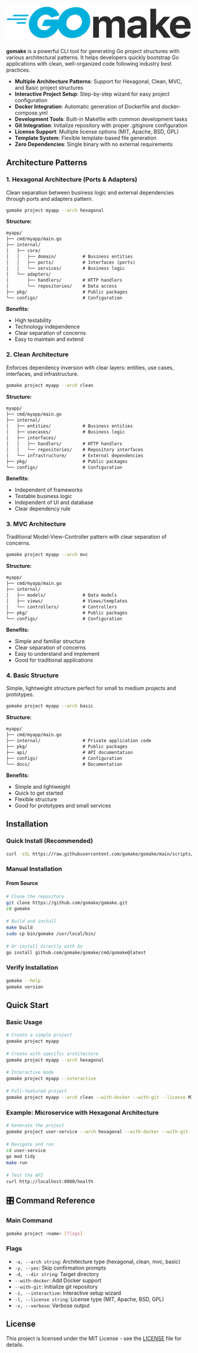 ![gomake logo](images/logo.png)

**gomake** is a powerful CLI tool for generating Go project structures with various architectural patterns. It helps developers quickly bootstrap Go applications with clean, well-organized code following industry best practices.

- **Multiple Architecture Patterns**: Support for Hexagonal, Clean, MVC, and Basic project structures
- **Interactive Project Setup**: Step-by-step wizard for easy project configuration
- **Docker Integration**: Automatic generation of Dockerfile and docker-compose.yml
- **Development Tools**: Built-in Makefile with common development tasks
- **Git Integration**: Initialize repository with proper .gitignore configuration
- **License Support**: Multiple license options (MIT, Apache, BSD, GPL)
- **Template System**: Flexible template-based file generation
- **Zero Dependencies**: Single binary with no external requirements

## Architecture Patterns

### 1. Hexagonal Architecture (Ports & Adapters)

Clean separation between business logic and external dependencies through ports and adapters pattern.

```bash
gomake project myapp --arch hexagonal
```

**Structure:**
```
myapp/
├── cmd/myapp/main.go
├── internal/
│   ├── core/
│   │   ├── domain/          # Business entities
│   │   ├── ports/           # Interfaces (ports)
│   │   └── services/        # Business logic
│   └── adapters/
│       ├── handlers/        # HTTP handlers
│       └── repositories/    # Data access
├── pkg/                     # Public packages
└── configs/                 # Configuration
```

**Benefits:**
- High testability
- Technology independence
- Clear separation of concerns
- Easy to maintain and extend

### 2. Clean Architecture

Enforces dependency inversion with clear layers: entities, use cases, interfaces, and infrastructure.

```bash
gomake project myapp --arch clean
```

**Structure:**
```
myapp/
├── cmd/myapp/main.go
├── internal/
│   ├── entities/            # Business entities
│   ├── usecases/            # Business logic
│   ├── interfaces/
│   │   ├── handlers/        # HTTP handlers
│   │   └── repositories/    # Repository interfaces
│   └── infrastructure/      # External dependencies
├── pkg/                     # Public packages
└── configs/                 # Configuration
```

**Benefits:**
- Independent of frameworks
- Testable business logic
- Independent of UI and database
- Clear dependency rule

### 3. MVC Architecture

Traditional Model-View-Controller pattern with clear separation of concerns.

```bash
gomake project myapp --arch mvc
```

**Structure:**
```
myapp/
├── cmd/myapp/main.go
├── internal/
│   ├── models/              # Data models
│   ├── views/               # Views/templates
│   └── controllers/         # Controllers
├── pkg/                     # Public packages
└── configs/                 # Configuration
```

**Benefits:**
- Simple and familiar structure
- Clear separation of concerns
- Easy to understand and implement
- Good for traditional applications

### 4. Basic Structure

Simple, lightweight structure perfect for small to medium projects and prototypes.

```bash
gomake project myapp --arch basic
```

**Structure:**
```
myapp/
├── cmd/myapp/main.go
├── internal/                # Private application code
├── pkg/                     # Public packages
├── api/                     # API documentation
├── configs/                 # Configuration
└── docs/                    # Documentation
```

**Benefits:**
- Simple and lightweight
- Quick to get started
- Flexible structure
- Good for prototypes and small services

## Installation

### Quick Install (Recommended)

```bash
curl -sSL https://raw.githubusercontent.com/gomake/gomake/main/scripts/install.sh | bash
```

### Manual Installation

#### From Source

```bash
# Clone the repository
git clone https://github.com/gomake/gomake.git
cd gomake

# Build and install
make build
sudo cp bin/gomake /usr/local/bin/

# Or install directly with Go
go install github.com/gomake/gomake/cmd/gomake@latest
```

### Verify Installation

```bash
gomake --help
gomake version
```

## Quick Start

### Basic Usage

```bash
# Create a simple project
gomake project myapp

# Create with specific architecture
gomake project myapp --arch hexagonal

# Interactive mode
gomake project myapp --interactive

# Full-featured project
gomake project myapp --arch clean --with-docker --with-git --license MIT --yes
```

### Example: Microservice with Hexagonal Architecture

```bash
# Generate the project
gomake project user-service --arch hexagonal --with-docker --with-git --yes

# Navigate and run
cd user-service
go mod tidy
make run

# Test the API
curl http://localhost:8080/health
```

## 🎛️ Command Reference

### Main Command

```bash
gomake project <name> [flags]
```

### Flags

- `-a, --arch string`: Architecture type (hexagonal, clean, mvc, basic)
- `-y, --yes`: Skip confirmation prompts
- `-d, --dir string`: Target directory
- `--with-docker`: Add Docker support
- `--with-git`: Initialize git repository
- `-i, --interactive`: Interactive setup wizard
- `-l, --license string`: License type (MIT, Apache, BSD, GPL)
- `-v, --verbose`: Verbose output

## License

This project is licensed under the MIT License - see the [LICENSE](LICENSE) file for details.

